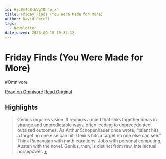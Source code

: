 ```yaml
---
id: Hjc0m4oBlWVgTDh4o_x4
title: Friday Finds (You Were Made for More)
author: David Perell
tags:
  - Newsletter
date_saved: 2023-09-15 19:37:12
---
```


# Friday Finds (You Were Made for More)
#Omnivore

[Read on Omnivore](https://omnivore.app/me/friday-finds-you-were-made-for-more-18a9b34a2a0)
[Read Original](https://omnivore.app/no_url?q=76bc8218-dc49-4e6d-b83f-b1a3c7bcc8f2)

## Highlights

> Genius requires vision. It requires a mind that links together ideas in strange and unpredictable ways, often leading to unprecedented, outsized outcomes. As Arthur Schopenhauer once wrote, “talent hits a target no one else can hit; Genius hits a target no one else can see." Think Ramanujan with math equations, Jobs with personal computing, Austen with the novel. Genius, then, is distinct from raw, intellectual horsepower. [⤴️](https://omnivore.app/me/friday-finds-you-were-made-for-more-18a9b34a2a0#123f1999-323f-499b-b256-a2b7a3eb61c3) 

